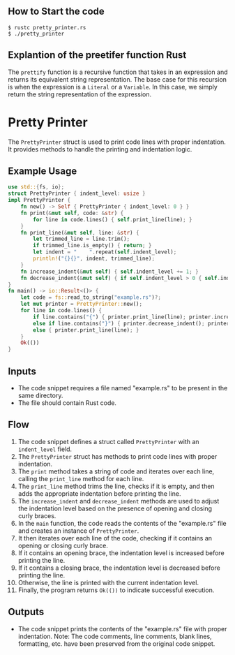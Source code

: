 ## How to Start the code

```
$ rustc pretty_printer.rs
$ ./pretty_printer
```

## Explantion of the preetifer function Rust
The `prettify` function is a recursive function that takes in an expression and returns its equivalent string representation. The base case for this recursion is when the expression is a `Literal` or a `Variable`. In this case, we simply return the string representation of the expression. 


# Pretty Printer
The `PrettyPrinter` struct is used to print code lines with proper indentation. It provides methods to handle the printing and indentation logic.

## Example Usage
```rust
use std::{fs, io};
struct PrettyPrinter { indent_level: usize }
impl PrettyPrinter {
    fn new() -> Self { PrettyPrinter { indent_level: 0 } }
    fn print(&mut self, code: &str) {
        for line in code.lines() { self.print_line(line); }
    }
    fn print_line(&mut self, line: &str) {
        let trimmed_line = line.trim();
        if trimmed_line.is_empty() { return; }
        let indent = "    ".repeat(self.indent_level);
        println!("{}{}", indent, trimmed_line);
    }
    fn increase_indent(&mut self) { self.indent_level += 1; }
    fn decrease_indent(&mut self) { if self.indent_level > 0 { self.indent_level -= 1; } }
}
fn main() -> io::Result<()> {
    let code = fs::read_to_string("example.rs")?;
    let mut printer = PrettyPrinter::new();
    for line in code.lines() {
        if line.contains("{") { printer.print_line(line); printer.increase_indent(); }
        else if line.contains("}") { printer.decrease_indent(); printer.print_line(line); }
        else { printer.print_line(line); }
    }
    Ok(())
}
```
## Inputs
- The code snippet requires a file named "example.rs" to be present in the same directory.
- The file should contain Rust code.
## Flow
1. The code snippet defines a struct called `PrettyPrinter` with an `indent_level` field.
2. The `PrettyPrinter` struct has methods to print code lines with proper indentation.
3. The `print` method takes a string of code and iterates over each line, calling the `print_line` method for each line.
4. The `print_line` method trims the line, checks if it is empty, and then adds the appropriate indentation before printing the line.
5. The `increase_indent` and `decrease_indent` methods are used to adjust the indentation level based on the presence of opening and closing curly braces.
6. In the `main` function, the code reads the contents of the "example.rs" file and creates an instance of `PrettyPrinter`.
7. It then iterates over each line of the code, checking if it contains an opening or closing curly brace.
8. If it contains an opening brace, the indentation level is increased before printing the line.
9. If it contains a closing brace, the indentation level is decreased before printing the line.
10. Otherwise, the line is printed with the current indentation level.
11. Finally, the program returns `Ok(())` to indicate successful execution.
## Outputs
- The code snippet prints the contents of the "example.rs" file with proper indentation.
Note: The code comments, line comments, blank lines, formatting, etc. have been preserved from the original code snippet.
```